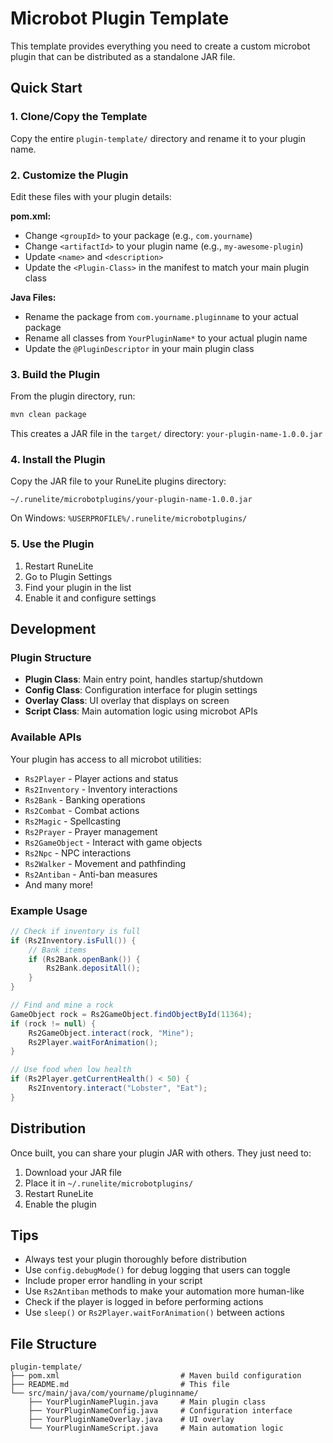 # Microbot Plugin Template

This template provides everything you need to create a custom microbot plugin that can be distributed as a standalone JAR file.

## Quick Start

### 1. Clone/Copy the Template
Copy the entire `plugin-template/` directory and rename it to your plugin name.

### 2. Customize the Plugin
Edit these files with your plugin details:

**pom.xml:**
- Change `<groupId>` to your package (e.g., `com.yourname`)  
- Change `<artifactId>` to your plugin name (e.g., `my-awesome-plugin`)
- Update `<name>` and `<description>`
- Update the `<Plugin-Class>` in the manifest to match your main plugin class

**Java Files:**
- Rename the package from `com.yourname.pluginname` to your actual package
- Rename all classes from `YourPluginName*` to your actual plugin name
- Update the `@PluginDescriptor` in your main plugin class

### 3. Build the Plugin

From the plugin directory, run:
```bash
mvn clean package
```

This creates a JAR file in the `target/` directory: `your-plugin-name-1.0.0.jar`

### 4. Install the Plugin

Copy the JAR file to your RuneLite plugins directory:
```
~/.runelite/microbotplugins/your-plugin-name-1.0.0.jar
```

On Windows: `%USERPROFILE%/.runelite/microbotplugins/`

### 5. Use the Plugin

1. Restart RuneLite
2. Go to Plugin Settings
3. Find your plugin in the list
4. Enable it and configure settings

## Development

### Plugin Structure

- **Plugin Class**: Main entry point, handles startup/shutdown
- **Config Class**: Configuration interface for plugin settings  
- **Overlay Class**: UI overlay that displays on screen
- **Script Class**: Main automation logic using microbot APIs

### Available APIs

Your plugin has access to all microbot utilities:

- `Rs2Player` - Player actions and status
- `Rs2Inventory` - Inventory interactions
- `Rs2Bank` - Banking operations
- `Rs2Combat` - Combat actions
- `Rs2Magic` - Spellcasting
- `Rs2Prayer` - Prayer management
- `Rs2GameObject` - Interact with game objects
- `Rs2Npc` - NPC interactions
- `Rs2Walker` - Movement and pathfinding
- `Rs2Antiban` - Anti-ban measures
- And many more!

### Example Usage

```java
// Check if inventory is full
if (Rs2Inventory.isFull()) {
    // Bank items
    if (Rs2Bank.openBank()) {
        Rs2Bank.depositAll();
    }
}

// Find and mine a rock
GameObject rock = Rs2GameObject.findObjectById(11364);
if (rock != null) {
    Rs2GameObject.interact(rock, "Mine");
    Rs2Player.waitForAnimation();
}

// Use food when low health
if (Rs2Player.getCurrentHealth() < 50) {
    Rs2Inventory.interact("Lobster", "Eat");
}
```

## Distribution

Once built, you can share your plugin JAR with others. They just need to:

1. Download your JAR file
2. Place it in `~/.runelite/microbotplugins/`  
3. Restart RuneLite
4. Enable the plugin

## Tips

- Always test your plugin thoroughly before distribution
- Use `config.debugMode()` for debug logging that users can toggle
- Include proper error handling in your script
- Use `Rs2Antiban` methods to make your automation more human-like
- Check if the player is logged in before performing actions
- Use `sleep()` or `Rs2Player.waitForAnimation()` between actions

## File Structure

```
plugin-template/
├── pom.xml                           # Maven build configuration
├── README.md                         # This file
└── src/main/java/com/yourname/pluginname/
    ├── YourPluginNamePlugin.java     # Main plugin class
    ├── YourPluginNameConfig.java     # Configuration interface
    ├── YourPluginNameOverlay.java    # UI overlay
    └── YourPluginNameScript.java     # Main automation logic
```